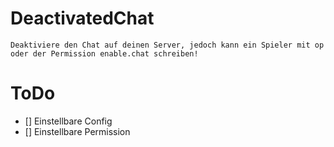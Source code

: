 # DeactivatedChat

```
Deaktiviere den Chat auf deinen Server, jedoch kann ein Spieler mit op oder der Permission enable.chat schreiben!
```
# ToDo

- [] Einstellbare Config <br/>
- [] Einstellbare Permission
